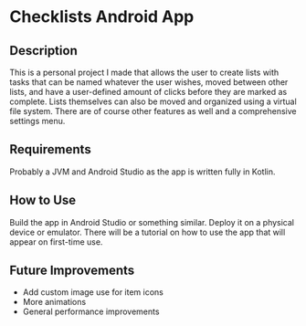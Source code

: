 # Checklists Android App
## Description
This is a personal project I made that allows the user to create lists with tasks that can be named whatever the user wishes, moved between other lists, and have a user-defined amount of clicks before they are marked as complete.
Lists themselves can also be moved and organized using a virtual file system. There are of course other features as well and a comprehensive settings menu.
## Requirements
Probably a JVM and Android Studio as the app is written fully in Kotlin.
## How to Use
Build the app in Android Studio or something similar. Deploy it on a physical device or emulator. There will be a tutorial on how to use the app that will appear on first-time use.
## Future Improvements
- Add custom image use for item icons
- More animations
- General performance improvements
